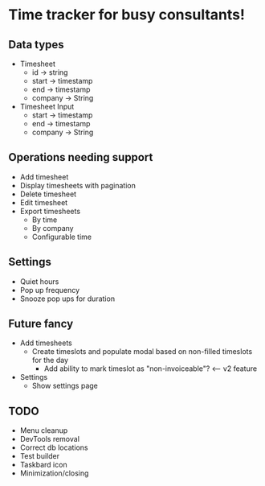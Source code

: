 # Time tracker for busy consultants!

## Data types
- Timesheet
  - id -> string
  - start -> timestamp
  - end -> timestamp
  - company -> String
- Timesheet Input
  - start -> timestamp
  - end -> timestamp
  - company -> String

## Operations needing support
- Add timesheet
- Display timesheets with pagination
- Delete timesheet
- Edit timesheet
- Export timesheets
  - By time
  - By company
  - Configurable time

## Settings
- Quiet hours
- Pop up frequency
- Snooze pop ups for duration


## Future fancy
- Add timesheets
  - Create timeslots and populate modal based on non-filled timeslots for the day
    - Add ability to mark timeslot as "non-invoiceable"? <-- v2 feature
- Settings
  - Show settings page

## TODO
- Menu cleanup
- DevTools removal
- Correct db locations
- Test builder
- Taskbard icon
- Minimization/closing
